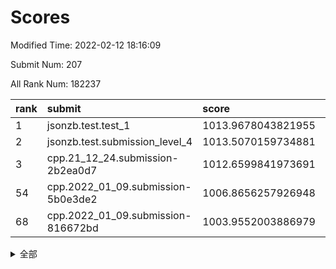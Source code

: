 # Scores

Modified Time: 2022-02-12 18:16:09

Submit Num: 207

All Rank Num: 182237

| rank |               submit               |       score        |       sigma        | pk_num |
| :--- | :--------------------------------- | :----------------- | :----------------- | :----- |
| 1    | jsonzb.test.test_1                 | 1013.9678043821955 | 0.8409177995254593 | 3522   |
| 2    | jsonzb.test.submission_level_4     | 1013.5070159734881 | 0.7738628113065934 | 3521   |
| 3    | cpp.21_12_24.submission-2b2ea0d7   | 1012.6599841973691 | 0.7860158468155503 | 3520   |
| 54   | cpp.2022_01_09.submission-5b0e3de2 | 1006.8656257926948 | 0.7264624042592119 | 3517   |
| 68   | cpp.2022_01_09.submission-816672bd | 1003.9552003886979 | 0.7133797063730192 | 3523   |


<details>
<summary>全部</summary>

| rank |                 submit                 |       score        |       sigma        | pk_num |
| :--- | :------------------------------------- | :----------------- | :----------------- | :----- |
| 1    | jsonzb.test.test_1                     | 1013.9678043821955 | 0.8409177995254593 | 3522   |
| 2    | jsonzb.test.submission_level_4         | 1013.5070159734881 | 0.7738628113065934 | 3521   |
| 3    | cpp.21_12_24.submission-2b2ea0d7       | 1012.6599841973691 | 0.7860158468155503 | 3520   |
| 4    | gobigger.level_3.submission_level_3_7  | 1011.7332869054685 | 0.7717137657689475 | 3526   |
| 5    | gobigger.level_3.submission_level_3_1  | 1011.0025379541498 | 0.7630045740212501 | 3520   |
| 6    | gobigger.level_3.submission_level_3_46 | 1011.000855439571  | 0.7613976251836441 | 3522   |
| 7    | gobigger.level_3.submission_level_3_13 | 1010.9098716872122 | 0.78748747855503   | 3516   |
| 8    | gobigger.level_3.submission_level_3_10 | 1010.8181515869273 | 0.7667498097891666 | 3526   |
| 9    | gobigger.level_3.submission_level_3_21 | 1010.7893735701989 | 0.7376373180787825 | 3516   |
| 10   | gobigger.level_3.submission_level_3_38 | 1010.761843778506  | 0.7528364606615006 | 3522   |
| 11   | gobigger.level_3.submission_level_3_40 | 1010.6402939252456 | 0.7657437757840717 | 3523   |
| 12   | gobigger.level_3.submission_level_3_2  | 1010.6346223971385 | 0.7615986818592962 | 3514   |
| 13   | gobigger.level_3.submission_level_3_16 | 1010.6149996648063 | 0.7618074841404786 | 3518   |
| 14   | gobigger.level_3.submission_level_3_11 | 1010.5937932944844 | 0.7795311547185771 | 3523   |
| 15   | gobigger.level_3.submission_level_3_41 | 1010.5873840454419 | 0.7620316056548507 | 3519   |
| 16   | gobigger.level_3.submission_level_3_26 | 1010.4352807811913 | 0.748889427115379  | 3519   |
| 17   | gobigger.level_3.submission_level_3_28 | 1010.3906195397985 | 0.7610572786607438 | 3524   |
| 18   | gobigger.level_3.submission_level_3_49 | 1010.235873902865  | 0.7634086327224696 | 3522   |
| 19   | gobigger.level_3.submission_level_3_37 | 1010.1630934657715 | 0.7693670454719277 | 3528   |
| 20   | gobigger.level_3.submission_level_3_36 | 1010.1356358878716 | 0.7534819478519598 | 3524   |
| 21   | gobigger.level_3.submission_level_3_34 | 1010.050665474344  | 0.7639120948712745 | 3519   |
| 22   | gobigger.level_3.submission_level_3_23 | 1010.0326360347132 | 0.760590710186623  | 3516   |
| 23   | gobigger.level_3.submission_level_3_42 | 1009.9758299153877 | 0.7705890936314791 | 3524   |
| 24   | gobigger.level_3.submission_level_3_32 | 1009.9460564417967 | 0.7726511636285666 | 3525   |
| 25   | gobigger.level_3.submission_level_3_14 | 1009.8392723074223 | 0.7462237292517352 | 3524   |
| 26   | gobigger.level_3.submission_level_3_35 | 1009.7924247538068 | 0.7762710240815325 | 3523   |
| 27   | gobigger.level_3.submission_level_3_18 | 1009.7730335571582 | 0.7458312523746526 | 3521   |
| 28   | gobigger.level_3.submission_level_3_3  | 1009.7567070710418 | 0.7554947896875742 | 3522   |
| 29   | gobigger.level_3.submission_level_3_48 | 1009.7430031834601 | 0.73842028635854   | 3519   |
| 30   | gobigger.level_3.submission_level_3_39 | 1009.7302982689866 | 0.7707522051330842 | 3521   |
| 31   | gobigger.level_3.submission_level_3_31 | 1009.7190617830985 | 0.7312531067330842 | 3524   |
| 32   | gobigger.level_3.submission_level_3_33 | 1009.6383699184471 | 0.7424602853010498 | 3517   |
| 33   | gobigger.level_3.submission_level_3_12 | 1009.6013605935966 | 0.7517358646568519 | 3520   |
| 34   | gobigger.level_3.submission_level_3_30 | 1009.573921503576  | 0.7520595174253287 | 3515   |
| 35   | gobigger.level_3.submission_level_3_17 | 1009.570026880748  | 0.7452021238208709 | 3518   |
| 36   | gobigger.level_3.submission_level_3_9  | 1009.5647780423631 | 0.7711660902493127 | 3522   |
| 37   | gobigger.level_3.submission_level_3_25 | 1009.5280147172953 | 0.741407181208455  | 3525   |
| 38   | gobigger.level_3.submission_level_3_45 | 1009.5064309801754 | 0.7416618534617052 | 3524   |
| 39   | gobigger.level_3.submission_level_3_5  | 1009.4979991978734 | 0.7616066132594973 | 3520   |
| 40   | gobigger.level_3.submission_level_3_24 | 1009.4946502480292 | 0.7643986575862515 | 3522   |
| 41   | gobigger.level_3.submission_level_3_27 | 1009.4712748910104 | 0.7507973478464027 | 3522   |
| 42   | gobigger.level_3.submission_level_3_8  | 1009.4540696514675 | 0.7486857216077877 | 3520   |
| 43   | gobigger.level_3.submission_level_3_6  | 1009.4344396997365 | 0.7439392959253966 | 3523   |
| 44   | gobigger.level_3.submission_level_3_44 | 1009.374106196917  | 0.7455521641955826 | 3519   |
| 45   | gobigger.level_3.submission_level_3_19 | 1009.3615226429952 | 0.7418878699969222 | 3523   |
| 46   | gobigger.level_3.submission_level_3_47 | 1009.339187195947  | 0.7648208014130613 | 3522   |
| 47   | gobigger.level_3.submission_level_3_22 | 1009.3216201529285 | 0.7428081607385292 | 3519   |
| 48   | gobigger.level_3.submission_level_3_29 | 1009.1173375683006 | 0.7550438963399733 | 3520   |
| 49   | gobigger.level_3.submission_level_3_20 | 1009.0901175748836 | 0.746442170920192  | 3526   |
| 50   | gobigger.level_3.submission_level_3_15 | 1009.0031972640594 | 0.7494707047290008 | 3520   |
| 51   | gobigger.level_3.submission_level_3_43 | 1008.753455345811  | 0.725058234149898  | 3520   |
| 52   | gobigger.level_3.submission_level_3_4  | 1008.7133070125686 | 0.7374110964437582 | 3522   |
| 53   | gobigger.level_3.submission_level_3_0  | 1008.582954369142  | 0.7526074018931828 | 3523   |
| 54   | cpp.2022_01_09.submission-5b0e3de2     | 1006.8656257926948 | 0.7264624042592119 | 3517   |
| 55   | gobigger.level_1.submission_level_1_3  | 1005.1835851615709 | 0.7192735540326843 | 3523   |
| 56   | gobigger.level_1.submission_level_1_36 | 1005.0321421305766 | 0.7252051810303769 | 3525   |
| 57   | gobigger.level_1.submission_level_1_6  | 1004.6415659366547 | 0.7147446200775912 | 3522   |
| 58   | gobigger.level_1.submission_level_1_45 | 1004.479095015232  | 0.721339622712273  | 3515   |
| 59   | gobigger.level_1.submission_level_1_43 | 1004.3458659439721 | 0.7168876872316847 | 3518   |
| 60   | gobigger.level_1.submission_level_1_25 | 1004.2091436361993 | 0.7142926674724752 | 3526   |
| 61   | gobigger.level_1.submission_level_1_28 | 1004.1692938003121 | 0.718615325207107  | 3523   |
| 62   | gobigger.level_1.submission_level_1_30 | 1004.0793189355605 | 0.7302768726238814 | 3524   |
| 63   | gobigger.level_1.submission_level_1_39 | 1004.0550683746225 | 0.7157244633867842 | 3519   |
| 64   | gobigger.level_1.submission_level_1_37 | 1004.0465977106859 | 0.7097572551179058 | 3520   |
| 65   | gobigger.level_1.submission_level_1_47 | 1004.0302897971274 | 0.7352775179694229 | 3521   |
| 66   | gobigger.level_1.submission_level_1_9  | 1004.0034177947581 | 0.7166652418167435 | 3523   |
| 67   | gobigger.level_1.submission_level_1_44 | 1003.9627845477017 | 0.71289274696711   | 3520   |
| 68   | cpp.2022_01_09.submission-816672bd     | 1003.9552003886979 | 0.7133797063730192 | 3523   |
| 69   | gobigger.level_1.submission_level_1_49 | 1003.8703651882134 | 0.7114342012802911 | 3519   |
| 70   | gobigger.level_1.submission_level_1_27 | 1003.8569064598375 | 0.7092121696389609 | 3526   |
| 71   | gobigger.level_1.submission_level_1_42 | 1003.7898728505145 | 0.7124140911943094 | 3518   |
| 72   | gobigger.level_1.submission_level_1_21 | 1003.7077953026309 | 0.7216271493147935 | 3522   |
| 73   | gobigger.level_1.submission_level_1_5  | 1003.6085393803367 | 0.7192829511320505 | 3526   |
| 74   | gobigger.level_1.submission_level_1_32 | 1003.5969838346315 | 0.7262468333935407 | 3522   |
| 75   | gobigger.level_1.submission_level_1_24 | 1003.4314217221166 | 0.7201335683951312 | 3522   |
| 76   | gobigger.level_1.submission_level_1_41 | 1003.4289562867707 | 0.7159720667069686 | 3523   |
| 77   | gobigger.level_1.submission_level_1_15 | 1003.3589073111234 | 0.7171976285126737 | 3526   |
| 78   | gobigger.level_1.submission_level_1_31 | 1003.3564209771014 | 0.7181185697995398 | 3519   |
| 79   | gobigger.level_1.submission_level_1_7  | 1003.3221503494616 | 0.7180780779556089 | 3522   |
| 80   | gobigger.level_1.submission_level_1_34 | 1003.3193908933616 | 0.7102802181223251 | 3525   |
| 81   | gobigger.level_1.submission_level_1_16 | 1003.2893888418615 | 0.7239776549974899 | 3523   |
| 82   | gobigger.level_1.submission_level_1_33 | 1003.2831209319055 | 0.7211742598066505 | 3523   |
| 83   | gobigger.level_1.submission_level_1_0  | 1003.1866179103147 | 0.7122318828284311 | 3522   |
| 84   | gobigger.level_1.submission_level_1_18 | 1003.1689829241808 | 0.7019949017988444 | 3521   |
| 85   | gobigger.level_1.submission_level_1_11 | 1003.1534192240864 | 0.7143987647099284 | 3523   |
| 86   | gobigger.level_1.submission_level_1_20 | 1003.1355589131954 | 0.7117775674050678 | 3520   |
| 87   | gobigger.level_1.submission_level_1_10 | 1003.0903822298337 | 0.7196184231169556 | 3525   |
| 88   | gobigger.level_1.submission_level_1_26 | 1003.0423365981366 | 0.7152168602471471 | 3517   |
| 89   | gobigger.level_1.submission_level_1_40 | 1003.0411384836539 | 0.7282960651318775 | 3523   |
| 90   | gobigger.level_1.submission_level_1_23 | 1003.0113900179865 | 0.7141052466147091 | 3518   |
| 91   | gobigger.level_1.submission_level_1_14 | 1002.8472701015959 | 0.7231503923427015 | 3522   |
| 92   | gobigger.level_1.submission_level_1_22 | 1002.8442653482817 | 0.7144334210367186 | 3524   |
| 93   | gobigger.level_1.submission_level_1_8  | 1002.774608558342  | 0.7088367899080802 | 3527   |
| 94   | gobigger.level_1.submission_level_1_19 | 1002.7676543525495 | 0.710396391975584  | 3518   |
| 95   | gobigger.level_1.submission_level_1_29 | 1002.7268627996601 | 0.7074900670425219 | 3516   |
| 96   | gobigger.level_1.submission_level_1_38 | 1002.7103515130889 | 0.7187483660280097 | 3524   |
| 97   | gobigger.level_1.submission_level_1_48 | 1002.4589737759067 | 0.7254195968955207 | 3522   |
| 98   | gobigger.level_1.submission_level_1_12 | 1002.4488512042444 | 0.7151909025528542 | 3525   |
| 99   | gobigger.level_1.submission_level_1_35 | 1002.3557788802135 | 0.7131591048743806 | 3521   |
| 100  | gobigger.level_1.submission_level_1_13 | 1002.341705274427  | 0.7107842727348139 | 3524   |
| 101  | gobigger.level_1.submission_level_1_1  | 1002.1227628472286 | 0.7181819344262594 | 3525   |
| 102  | gobigger.level_1.submission_level_1_46 | 1002.0630990950717 | 0.7060598629193665 | 3525   |
| 103  | gobigger.level_1.submission_level_1_4  | 1001.9798299564147 | 0.7089521107096693 | 3520   |
| 104  | gobigger.level_1.submission_level_1_2  | 1001.952594288882  | 0.7047988922401979 | 3521   |
| 105  | gobigger.level_1.submission_level_1_17 | 1001.9056246878496 | 0.7020600147254955 | 3521   |
| 106  | gobigger.random.submission_random_0    | 997.5627668953464  | 0.7141151050156826 | 3521   |
| 107  | gobigger.random.submission_random_38   | 996.9505153969825  | 0.7065157312874327 | 3523   |
| 108  | gobigger.random.submission_random_30   | 996.8353722041397  | 0.7022021058622862 | 3520   |
| 109  | gobigger.random.submission_random_13   | 996.820217247348   | 0.7002931066686405 | 3525   |
| 110  | gobigger.random.submission_random_7    | 996.8096240363541  | 0.7135538384294008 | 3525   |
| 111  | gobigger.random.submission_random_44   | 996.8056977871544  | 0.7149604007697288 | 3514   |
| 112  | gobigger.random.submission_random_16   | 996.6798806613252  | 0.7002910313499717 | 3519   |
| 113  | gobigger.random.submission_random_2    | 996.6488409222101  | 0.7172888295826706 | 3518   |
| 114  | gobigger.random.submission_random_39   | 996.5485063477313  | 0.7065572055145342 | 3520   |
| 115  | gobigger.random.submission_random_6    | 996.540270525951   | 0.6984365488464122 | 3522   |
| 116  | gobigger.random.submission_random_45   | 996.5022585871553  | 0.705174589026706  | 3524   |
| 117  | gobigger.random.submission_random_20   | 996.3925359238501  | 0.7059784575007748 | 3515   |
| 118  | gobigger.random.submission_random_48   | 996.3912237378827  | 0.7093547888707538 | 3524   |
| 119  | gobigger.random.submission_random_3    | 996.3707652951266  | 0.7036878346184722 | 3528   |
| 120  | gobigger.random.submission_random_21   | 996.34391331209    | 0.7190318278497231 | 3524   |
| 121  | gobigger.random.submission_random_18   | 996.3197442909566  | 0.7133294998218873 | 3520   |
| 122  | gobigger.random.submission_random_40   | 996.2683062609908  | 0.7044796157251622 | 3520   |
| 123  | gobigger.random.submission_random_46   | 996.2570811387817  | 0.7151150213902446 | 3524   |
| 124  | gobigger.random.submission_random_24   | 996.233712811135   | 0.7124006792477521 | 3517   |
| 125  | gobigger.random.submission_random_43   | 996.2158643646687  | 0.7148363708576191 | 3518   |
| 126  | gobigger.random.submission_random_34   | 996.1842823371998  | 0.7165487343796737 | 3517   |
| 127  | gobigger.random.submission_random_15   | 996.1389537915267  | 0.7104195069602712 | 3517   |
| 128  | gobigger.random.submission_random_41   | 996.1044974439075  | 0.7182094537291427 | 3519   |
| 129  | gobigger.random.submission_random_37   | 996.0225163288584  | 0.6891240217738663 | 3522   |
| 130  | gobigger.random.submission_random_4    | 996.0080067620883  | 0.7252919441073674 | 3523   |
| 131  | gobigger.random.submission_random_14   | 995.9463779374429  | 0.7120541725810746 | 3522   |
| 132  | gobigger.random.submission_random_33   | 995.9250787031881  | 0.6926406331422226 | 3522   |
| 133  | gobigger.random.submission_random_12   | 995.9206808777867  | 0.7141893394366733 | 3522   |
| 134  | gobigger.random.submission_random_28   | 995.8933566030809  | 0.7096827888340964 | 3523   |
| 135  | gobigger.random.submission_random_8    | 995.8850957512648  | 0.7357332048161964 | 3521   |
| 136  | gobigger.random.submission_random_5    | 995.8776913061123  | 0.7277711076271797 | 3520   |
| 137  | gobigger.random.submission_random_35   | 995.8179268848295  | 0.7226065677822707 | 3520   |
| 138  | gobigger.random.submission_random_26   | 995.8112960567224  | 0.7285859724640333 | 3522   |
| 139  | gobigger.random.submission_random_32   | 995.7421296046671  | 0.7212578146009342 | 3517   |
| 140  | gobigger.random.submission_random_9    | 995.6429107227525  | 0.7274982863576274 | 3520   |
| 141  | gobigger.random.submission_random_22   | 995.616816598707   | 0.7215432455723473 | 3518   |
| 142  | gobigger.random.submission_random_25   | 995.4643018749122  | 0.70949523617575   | 3523   |
| 143  | gobigger.random.submission_random_27   | 995.4493856932236  | 0.7188741348672901 | 3517   |
| 144  | gobigger.random.submission_random_36   | 995.422168149709   | 0.7168879214194215 | 3522   |
| 145  | gobigger.random.submission_random_1    | 995.2248586290735  | 0.7241420908297193 | 3521   |
| 146  | gobigger.random.submission_random_49   | 995.2237694911033  | 0.7349533465061097 | 3525   |
| 147  | gobigger.random.submission_random_17   | 995.1725636384036  | 0.7233852535385131 | 3523   |
| 148  | gobigger.random.submission_random_31   | 995.1428155286491  | 0.7276211855794886 | 3516   |
| 149  | gobigger.random.submission_random_23   | 995.0701689595044  | 0.7139534636343382 | 3523   |
| 150  | gobigger.random.submission_random_19   | 995.0656589475066  | 0.7157121055033104 | 3518   |
| 151  | gobigger.random.submission_random_47   | 994.8866076828509  | 0.738142721313928  | 3521   |
| 152  | gobigger.random.submission_random_29   | 994.6182813459337  | 0.7173383795198954 | 3522   |
| 153  | gobigger.random.submission_random_42   | 994.5863538923857  | 0.7214667402555485 | 3524   |
| 154  | gobigger.random.submission_random_11   | 994.562416274388   | 0.7132472612507407 | 3526   |
| 155  | gobigger.random.submission_random_10   | 994.5590598723642  | 0.6997938457364867 | 3522   |
| 156  | gobigger.level_2.submission_level_2_43 | 994.0779111263624  | 0.7226796822888849 | 3521   |
| 157  | gobigger.level_2.submission_level_2_27 | 993.8279641671825  | 0.7436524613654883 | 3522   |
| 158  | gobigger.level_2.submission_level_2_14 | 993.6520997416461  | 0.7204681706486005 | 3518   |
| 159  | gobigger.level_2.submission_level_2_34 | 993.1295993429866  | 0.7507133345619675 | 3522   |
| 160  | gobigger.level_2.submission_level_2_17 | 993.061413057751   | 0.7286612198885914 | 3520   |
| 161  | gobigger.level_2.submission_level_2_5  | 992.9722603407284  | 0.737477436046531  | 3528   |
| 162  | gobigger.level_2.submission_level_2_46 | 992.8793808022381  | 0.7517693332051367 | 3520   |
| 163  | gobigger.level_2.submission_level_2_4  | 992.8740517095448  | 0.7452347802609135 | 3526   |
| 164  | gobigger.level_2.submission_level_2_38 | 992.8220493442643  | 0.7150276461995357 | 3514   |
| 165  | gobigger.level_2.submission_level_2_2  | 992.7533443626666  | 0.7310590849740389 | 3520   |
| 166  | gobigger.level_2.submission_level_2_45 | 992.6619770177449  | 0.7298755910396657 | 3523   |
| 167  | gobigger.level_2.submission_level_2_40 | 992.5743411045703  | 0.7366189168328245 | 3521   |
| 168  | gobigger.level_2.submission_level_2_1  | 992.4186329969805  | 0.7360350114650068 | 3518   |
| 169  | gobigger.level_2.submission_level_2_48 | 992.4113672234705  | 0.7308589155902196 | 3521   |
| 170  | gobigger.level_2.submission_level_2_25 | 992.3294075985877  | 0.7510980380831218 | 3521   |
| 171  | gobigger.level_2.submission_level_2_18 | 992.3185480415113  | 0.7374886685069998 | 3522   |
| 172  | gobigger.level_2.submission_level_2_31 | 992.2807904501084  | 0.7240793088700038 | 3524   |
| 173  | gobigger.level_2.submission_level_2_47 | 992.250329105944   | 0.7316630504802792 | 3522   |
| 174  | gobigger.level_2.submission_level_2_39 | 992.213029960634   | 0.7414470006697476 | 3527   |
| 175  | gobigger.level_2.submission_level_2_21 | 992.2121657211593  | 0.7293864984353715 | 3528   |
| 176  | gobigger.level_2.submission_level_2_9  | 992.2096195333748  | 0.7288702386982007 | 3526   |
| 177  | gobigger.level_2.submission_level_2_32 | 992.2005278304234  | 0.7250010708767423 | 3521   |
| 178  | gobigger.level_2.submission_level_2_28 | 992.155246149016   | 0.7612764151927837 | 3521   |
| 179  | gobigger.level_2.submission_level_2_42 | 992.1522084137589  | 0.7293718402819452 | 3522   |
| 180  | gobigger.level_2.submission_level_2_19 | 992.142436573696   | 0.7352749795922948 | 3518   |
| 181  | gobigger.level_2.submission_level_2_23 | 992.0611226407165  | 0.7560835176685213 | 3521   |
| 182  | gobigger.level_2.submission_level_2_30 | 992.0449423383037  | 0.7473123373150014 | 3519   |
| 183  | gobigger.level_2.submission_level_2_7  | 991.920478926669   | 0.7437270371377792 | 3522   |
| 184  | gobigger.level_2.submission_level_2_12 | 991.8900723259599  | 0.7539099836420663 | 3524   |
| 185  | gobigger.level_2.submission_level_2_35 | 991.866401441148   | 0.7516350982153215 | 3521   |
| 186  | gobigger.level_2.submission_level_2_20 | 991.832028499529   | 0.7244290694996192 | 3526   |
| 187  | gobigger.level_2.submission_level_2_8  | 991.8062902321816  | 0.7486195963558098 | 3523   |
| 188  | gobigger.level_2.submission_level_2_10 | 991.7711398489754  | 0.7460142123491983 | 3525   |
| 189  | gobigger.level_2.submission_level_2_0  | 991.7294936063114  | 0.7320931901811109 | 3526   |
| 190  | gobigger.level_2.submission_level_2_11 | 991.6282123546952  | 0.743883433481955  | 3522   |
| 191  | gobigger.level_2.submission_level_2_24 | 991.5227726287656  | 0.7443500325708423 | 3519   |
| 192  | gobigger.level_2.submission_level_2_36 | 991.4468548261262  | 0.7552356189732291 | 3518   |
| 193  | gobigger.level_2.submission_level_2_44 | 991.3753188275141  | 0.7390675568061151 | 3528   |
| 194  | gobigger.level_2.submission_level_2_22 | 991.3418147591167  | 0.7502570597276812 | 3519   |
| 195  | gobigger.level_2.submission_level_2_26 | 991.2956954694612  | 0.7626387184114461 | 3524   |
| 196  | gobigger.level_2.submission_level_2_6  | 991.286935345883   | 0.7417169503402358 | 3520   |
| 197  | gobigger.level_2.submission_level_2_16 | 991.2138778521949  | 0.746479584935918  | 3521   |
| 198  | gobigger.level_2.submission_level_2_37 | 991.081875544691   | 0.7536344546283545 | 3521   |
| 199  | gobigger.level_2.submission_level_2_49 | 990.9407879574245  | 0.7580427481158154 | 3524   |
| 200  | gobigger.level_2.submission_level_2_33 | 990.7428920653729  | 0.7455288352844491 | 3526   |
| 201  | gobigger.level_2.submission_level_2_3  | 990.6484403089404  | 0.7572462599420421 | 3522   |
| 202  | gobigger.level_2.submission_level_2_29 | 990.5987724080743  | 0.7697701926773188 | 3522   |
| 203  | gobigger.level_2.submission_level_2_15 | 990.5015369802476  | 0.7386192756932228 | 3518   |
| 204  | gobigger.level_2.submission_level_2_13 | 990.3776047651006  | 0.7879778987344115 | 3523   |
| 205  | gobigger.level_2.submission_level_2_41 | 989.4794915807606  | 0.7827979870374095 | 3521   |
| 206  | gobigger.none.submission_none_1        | 979.5476482835802  | 1.1731948019226233 | 3520   |
| 207  | gobigger.none.submission_none_0        | 975.6550613605782  | 1.4459129422483217 | 3517   |

</details>